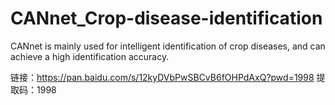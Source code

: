 # CANnet_Crop-disease-identification
CANnet is mainly used for intelligent identification of crop diseases, and can achieve a high identification accuracy.

链接：https://pan.baidu.com/s/12kyDVbPwSBCvB6fOHPdAxQ?pwd=1998 
提取码：1998

